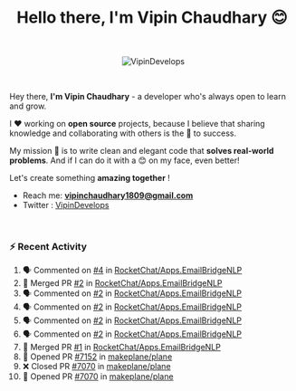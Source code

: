 <!--### Hi 👋 Vipin Chaudhary here!-->
<h1 align="center">Hello there, I'm Vipin Chaudhary 😊</h1>
	
<br />
<div align="center">
<p>&nbsp;<img align="center" src="https://github-readme-stats.vercel.app/api/?username=VipinDevelops&show_icons=true&title_color=C9D1D9&icon_color=58A6FF&border_color=30363D&text_color=C9D1D9&bg_color=0d1117" alt="VipinDevelops" /></p>
</div>


<br />

Hey there, **I'm Vipin Chaudhary** - a  developer who's always open to learn and grow. 


I ❤️ working on **open source** projects, because I believe that sharing knowledge and collaborating with others is the 🔑 to success.

My mission 🚀 is to write clean and elegant code that **solves real-world problems**. And if I can do it with a 😊 on my face, even better!

 Let's create something **amazing together** ! 
 
 - Reach me: **vipinchaudhary1809@gmail.com**
 - Twitter : [VipinDevelops](https://twitter.com/VipinDevelops)
<br />


### :zap: Recent Activity

<!--START_SECTION:activity-->
1. 🗣 Commented on [#4](https://github.com/RocketChat/Apps.EmailBridgeNLP/pull/4#issuecomment-2966107822) in [RocketChat/Apps.EmailBridgeNLP](https://github.com/RocketChat/Apps.EmailBridgeNLP)
2. 🎉 Merged PR [#2](https://github.com/RocketChat/Apps.EmailBridgeNLP/pull/2) in [RocketChat/Apps.EmailBridgeNLP](https://github.com/RocketChat/Apps.EmailBridgeNLP)
3. 🗣 Commented on [#2](https://github.com/RocketChat/Apps.EmailBridgeNLP/pull/2#issuecomment-2961304134) in [RocketChat/Apps.EmailBridgeNLP](https://github.com/RocketChat/Apps.EmailBridgeNLP)
4. 🗣 Commented on [#2](https://github.com/RocketChat/Apps.EmailBridgeNLP/pull/2#issuecomment-2961303236) in [RocketChat/Apps.EmailBridgeNLP](https://github.com/RocketChat/Apps.EmailBridgeNLP)
5. 🗣 Commented on [#2](https://github.com/RocketChat/Apps.EmailBridgeNLP/pull/2#issuecomment-2958340379) in [RocketChat/Apps.EmailBridgeNLP](https://github.com/RocketChat/Apps.EmailBridgeNLP)
6. 🗣 Commented on [#2](https://github.com/RocketChat/Apps.EmailBridgeNLP/pull/2#issuecomment-2958339633) in [RocketChat/Apps.EmailBridgeNLP](https://github.com/RocketChat/Apps.EmailBridgeNLP)
7. 🎉 Merged PR [#1](https://github.com/RocketChat/Apps.EmailBridgeNLP/pull/1) in [RocketChat/Apps.EmailBridgeNLP](https://github.com/RocketChat/Apps.EmailBridgeNLP)
8. 💪 Opened PR [#7152](https://github.com/makeplane/plane/pull/7152) in [makeplane/plane](https://github.com/makeplane/plane)
9. ❌ Closed PR [#7070](https://github.com/makeplane/plane/pull/7070) in [makeplane/plane](https://github.com/makeplane/plane)
10. 💪 Opened PR [#7070](https://github.com/makeplane/plane/pull/7070) in [makeplane/plane](https://github.com/makeplane/plane)
<!--END_SECTION:activity-->

  
